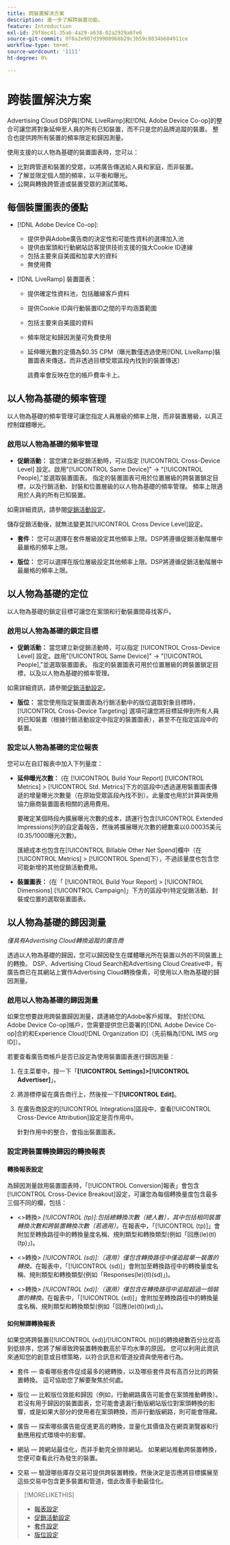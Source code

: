 ```yaml
---
title: 跨裝置解決方案
description: 進一步了解跨裝置功能。
feature: Introduction
exl-id: 29f8ec41-35a6-4a29-a638-82a2929a8fe6
source-git-commit: 0f0a2e907d39900968b29c3b59c8034b604911ce
workflow-type: tm+mt
source-wordcount: '1111'
ht-degree: 0%

---
```


# 跨裝置解決方案

Advertising Cloud DSP與[!DNL LiveRamp]和[!DNL Adobe Device Co-op]的整合可讓您將對象延伸至人員的所有已知裝置，而不只是您的品牌追蹤的裝置。 整合也提供跨所有裝置的頻率限定和歸因測量。

使用支援的以人物為基礎的裝置圖表時，您可以：

* 比對跨管道和裝置的受眾，以將廣告傳送給人員和家庭，而非裝置。
* 了解並限定個人間的頻率，以平衡和曝光。
* 公開與轉換跨管道或裝置受眾的測試策略。

## 每個裝置圖表的優點

* [!DNL Adobe Device Co-op]:
   * 提供參與Adobe廣告商的決定性和可能性資料的選擇加入池
   * 提供由案頭和行動網站訪客提供技術支援的強大Cookie ID連線
   * 包括主要來自美國和加拿大的資料
   * 無使用費

* [!DNL LiveRamp] 裝置圖表：
   * 提供確定性資料池，包括離線客戶資料
   * 提供Cookie ID與行動裝置ID之間的平均涵蓋範圍
   * 包括主要來自美國的資料
   * 頻率限定和歸因測量可免費使用
   * 延伸曝光數的定價為$0.35 CPM（曝光數僅透過使用[!DNL LiveRamp]裝置圖表來傳送，而非透過目標受眾區段內找到的裝置傳送）

      該費率會反映在您的帳戶費率卡上。

## 以人物為基礎的頻率管理

以人物為基礎的頻率管理可讓您指定人員層級的頻率上限，而非裝置層級，以真正控制媒體曝光。

### 啟用以人物為基礎的頻率管理

* **促銷活動：** 當您建立新促銷活動時，可以指定 [!UICONTROL Cross-Device Level] 設定。啟用&quot;[!UICONTROL Same Device]&quot; -> &quot;[!UICONTROL People],&quot;並選取裝置圖表。 指定的裝置圖表可用於位置層級的跨裝置鎖定目標，以及行銷活動、封裝和位置層級的以人物為基礎的頻率管理。 頻率上限適用於人員的所有已知裝置。

如需詳細資訊，請參閱[促銷活動設定](/help/dsp/campaign-management/campaigns/campaign-settings.md)。

儲存促銷活動後，就無法變更其[!UICONTROL Cross Device Level]設定。

* **套件：**  您可以選擇在套件層級設定其他頻率上限。DSP將遵循促銷活動階層中最嚴格的頻率上限。

* **版位：** 您可以選擇在版位層級設定其他頻率上限。DSP將遵循促銷活動階層中最嚴格的頻率上限。

## 以人物為基礎的定位

以人物為基礎的鎖定目標可讓您在案頭和行動裝置間尋找客戶。

### 啟用以人物為基礎的鎖定目標

* **促銷活動：** 當您建立新促銷活動時，可以指定 [!UICONTROL Cross-Device Level] 設定。啟用&quot;[!UICONTROL Same Device]&quot; -> &quot;[!UICONTROL People],&quot;並選取裝置圖表。 指定的裝置圖表可用於位置層級的跨裝置鎖定目標，以及以人物為基礎的頻率管理。

如需詳細資訊，請參閱[促銷活動設定](/help/dsp/campaign-management/campaigns/campaign-settings.md)。

* **版位：** 當您使用指定裝置圖表為行銷活動中的版位選取對象目標時， [!UICONTROL Cross-Device Targeting] 選項可讓您將目標延伸到所有人員的已知裝置（根據行銷活動設定中指定的裝置圖表），甚至不在指定區段中的裝置。

### 設定以人物為基礎的定位報表

您可以在自訂報表中加入下列量度：

* **延伸曝光次數：** (在 [!UICONTROL Build Your Report]  [!UICONTROL Metrics]  >  [!UICONTROL Std. Metrics]下方的區段中)透過運用裝置圖表傳遞的增量曝光次數量（在原始受眾區段內找不到）。此量度也用於計算與使用協力廠商裝置圖表相關的適用費用。

   要確定某個時段內擴展曝光次數的成本，請運行包含[!UICONTROL Extended Impressions]列的自定義報告，然後將擴展曝光次數的總數乘以0.00035美元(0.35/1000曝光次數)。

   匯總成本也包含在[!UICONTROL Billable Other Net Spend]欄中（在[!UICONTROL Metrics] > [!UICONTROL Spend]下），不過該量度也包含您可能新增的其他促銷活動費用。

* **裝置圖表：** (在「 [!UICONTROL Build Your Report]  >  [!UICONTROL Dimensions]  [!UICONTROL Campaign]」下方的區段中)特定促銷活動、封裝或位置的選取裝置圖表。

## 以人物為基礎的歸因測量

*僅具有Advertising Cloud轉換追蹤的廣告商*

透過以人物為基礎的歸因，您可以歸因發生在媒體曝光所在裝置以外的不同裝置上的轉換。 DSP、Advertising Cloud Search和Advertising Cloud Creative中，有廣告商已在其網站上實作Advertising Cloud轉換像素，可使用以人物為基礎的歸因測量。

### 啟用以人物為基礎的歸因測量

如果您想要啟用跨裝置歸因測量，請連絡您的Adobe客戶經理。 對於[!DNL Adobe Device Co-op]帳戶，您需要提供您已簽署的[!DNL Adobe Device Co-op]合約和Experience Cloud[!DNL Organization ID]（先前稱為[!DNL IMS org ID]）。

若要查看廣告商帳戶是否已設定為使用裝置圖表進行歸因測量：

1. 在主菜單中，按一下「**[!UICONTROL Settings]>[!UICONTROL Advertiser]**」。
1. 將游標停留在廣告商行上，然後按一下&#x200B;**[!UICONTROL Edit]**。
1. 在廣告商設定的[!UICONTROL Integrations]區段中，查看[!UICONTROL Cross-Device Attribution]設定是否作用中。

   針對作用中的整合，會指出裝置圖表。

### 設定跨裝置轉換歸因的轉換報表

#### 轉換報表設定

為歸因測量啟用裝置圖表時，「[!UICONTROL Conversion]報表」會包含[!UICONTROL Cross-Device Breakout]設定，可讓您為每個轉換量度包含最多三個不同的欄，包括：

* &lt;>轉換&#x200B;*> [!UICONTROL (tp)]:包括總轉換次數（總人數），其中包括相同裝置轉換次數和跨裝置轉換次數（若適用）。*&#x200B;在報表中，「[!UICONTROL (tp)]」會附加至轉換路徑中的轉換量度名稱、規則類型和轉換類型(例如「回應(le)(tl)(tp)」)。

* &lt;>轉換&#x200B;*> [!UICONTROL (sd)]:（選用）僅包含轉換路徑中僅追蹤單一裝置的轉換。*&#x200B;在報表中，「[!UICONTROL (sd)]」會附加至轉換路徑中的轉換量度名稱、規則類型和轉換類型(例如「Responses(le)(tl)(sd)」)。

* &lt;>轉換&#x200B;*> [!UICONTROL (xd)]:（選用）僅包含在轉換路徑中追蹤超過一個裝置的轉換。*&#x200B;在報表中，「[!UICONTROL (xd)]」會附加至轉換路徑中的轉換量度名稱、規則類型和轉換類型(例如「回應(le)(tl)(xd)」)。

#### 如何解譯轉換報表

如果您將跨裝置([!UICONTROL (xd)]/[!UICONTROL (tl)])的轉換總數百分比從高到低排序，您將了解導致跨裝置轉換數高於平均水準的原因。 您可以利用此資訊來通知您的創意或目標策略，以符合訊息和管道投資與使用者行為。

* 套件 — 查看哪些套件促成最多的總轉換，以及哪些套件具有高百分比的跨裝置轉換。 這可協助您了解要聚焦於何處。

* 版位 — 比較版位效能和歸因（例如，行動網路廣告可能會在案頭推動轉換）。 若沒有用于歸因的裝置圖表，您可能會遺漏行動版網站版位對案頭轉換的影響，或是如果大部分的使用者在案頭轉換，而非行動版網路，則可能會隱藏。

* 廣告 — 探索哪些廣告能促進更高的轉換，並量化其價值及在網頁瀏覽器和行動應用程式環境中的影響。

* 網站 — 跨網站最佳化，而非手動完全排除網站。 如果網站推動跨裝置轉換，您便可查看此行為發生的裝置。

* 交易 — 驗證哪些庫存交易可提供跨裝置轉換，然後決定是否應將目標擴展至這些交易中包含更多裝置和管道，借此改善手動最佳化。

>[!MORELIKETHIS]
>
>* [報表設定](/help/dsp/reports/report-settings.md)
>* [促銷活動設定](/help/dsp/campaign-management/campaigns/campaign-settings.md)
>* [套件設定](/help/dsp/campaign-management/packages/package-settings.md)
>* [版位設定](/help/dsp/campaign-management/placements/placement-settings.md)


